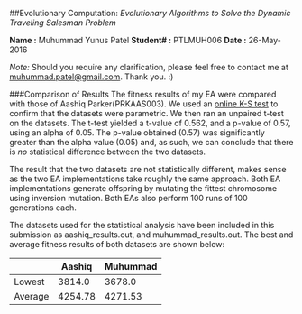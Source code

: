 ##Evolutionary Computation: *Evolutionary Algorithms to Solve the Dynamic Traveling Salesman Problem*

**Name :** Muhummad Yunus Patel
**Student# :** PTLMUH006
**Date :** 26-May-2016

*Note:* Should you require any clarification, please feel free to contact me at muhummad.patel@gmail.com. Thank you. :)

###Comparison of Results
The fitness results of my EA were compared with those of Aashiq Parker(PRKAAS003). We used an [online K-S test](http://www.physics.csbsju.edu/stats/KS-test.n.plot_form.html) to confirm that the datasets were parametric. We then ran an unpaired t-test on the datasets. The t-test yielded a t-value of 0.562, and a p-value of 0.57, using an alpha of 0.05. The p-value obtained (0.57) was significantly greater than the alpha value (0.05) and, as such, we can conclude that there is *no* statistical difference between the two datasets.

The result that the two datasets are not statistically different, makes sense as the two EA implementations take roughly the same approach. Both EA implementations generate offspring by mutating the fittest chromosome using inversion mutation. Both EAs also perform 100 runs of 100 generations each.

The datasets used for the statistical analysis have been included in this submission as aashiq_results.out, and muhummad_results.out. The best and average fitness results of both datasets are shown below:

|         | Aashiq  | Muhummad |
|---------|---------|----------|
| Lowest  | 3814.0  | 3678.0   |
| Average | 4254.78 | 4271.53  |
